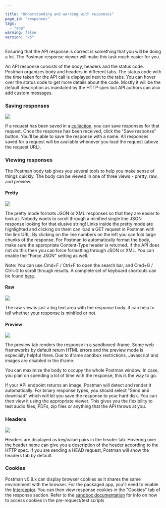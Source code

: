 ```yaml
---

title: "Understanding and working with responses"
page_id: "responses"
tags: 
  - "app"
warning: false
version: "v5"
---
```


Ensuring that the API response is correct is something that you will be doing a lot. The Postman response viewer will make this task much easier for you.

An API response consists of the body, headers and the status code. Postman organizes body and headers in different tabs.
The status code with the time taken for the API call is displayed next to the tabs. You can hover over the status code to get more details about the code.
Mostly it will be the default description as mandated by the HTTP spec but API authors can also add custom messages.

### Saving responses

[![](https://www.getpostman.com/img/v1/docs/thumbs/33.png)
][0]

If a request has been saved in a [collection][1], you can save responses for that request. Once the response has been received, click the "Save response" button. You'll be able to save the response with a name. All responses saved for a request will be available whenever you load the request (above the request URL).
  

### Viewing responses

The Postman body tab gives you several tools to help you make sense of things quickly. The body can be viewed in one of three views - pretty, raw, and preview.

#### Pretty

[![](https://www.getpostman.com/img/v1/docs/thumbs/31.png)
][2]

The pretty mode formats JSON or XML responses so that they are easier to look at. Nobody wants to scroll through a minified single line JSON response looking for that elusive string!
Links inside the pretty mode are highlighted and clicking on them can load a GET request in Postman with the link URL. By clicking on the line numbers on the left you can fold large chunks of the response.
For Postman to automatically format the body, make sure the appropriate Content-Type header is returned. If the API does not do this then you can force formatting through JSON or XML.
You can enable the "Force JSON" setting as well.

Note: You can use Cmd+F / Ctrl+F to open the search bar, and Cmd+G / Ctrl+G to scroll through results. A complete set of keyboard shortcuts can be found [here][3].

#### Raw

[![](https://www.getpostman.com/img/v1/docs/thumbs/11.png)
][4]

The raw view is just a big text area with the response body. It can help to tell whether your response is minified or not.

#### Preview

[![](https://www.getpostman.com/img/v1/docs/thumbs/12.png)
][5]

The preview tab renders the response in a sandboxed iframe. Some web frameworks by default return HTML errors and the preview mode is especially helpful there. Due to iframe sandbox restrictions, Javascript and images are disabled in the iframe.

You can maximize the body to occupy the whole Postman window. In case, you plan on spending a lot of time with the response, this is the way to go.

If your API endpoint returns an image, Postman will detect and render it automatically. For binary response types, you should select "Send and download" which will let you save the response to your hard disk. You can then view it using the appropriate viewer. This gives you the flexibility to test audio files, PDFs, zip files or anything that the API throws at you.

### Headers

[![](https://www.getpostman.com/img/v1/docs/thumbs/13.png)
][6]

Headers are displayed as key/value pairs in the header tab. Hovering over the header name can give you a description of the header according to the HTTP spec. If you are sending a HEAD request, Postman will show the headers tab by default.

### Cookies

Postman v0.8.x can display browser cookies as it shares the same environment with the browser.
For the packaged app, you'll need to enable the [Interceptor][7]. You can then view response cookies in the "Cookies" tab of the response section.
Refer to the [sandbox documentation][8] for info on how to access cookies in the pre-request/test scripts


[0]: https://www.getpostman.com/img/v1/docs/source/33.png
[1]: https://www.getpostman.com/docs/collections
[2]: https://www.getpostman.com/img/v1/docs/source/31.png
[3]: https://www.getpostman.com/docs/texteditor
[4]: https://www.getpostman.com/img/v1/docs/source/11.png
[5]: https://www.getpostman.com/img/v1/docs/source/12.png
[6]: https://www.getpostman.com/img/v1/docs/source/13.png
[7]: https://www.getpostman.com/docs/capture#interceptor
[8]: https://www.getpostman.com/docs/jetpacks_sandbox
